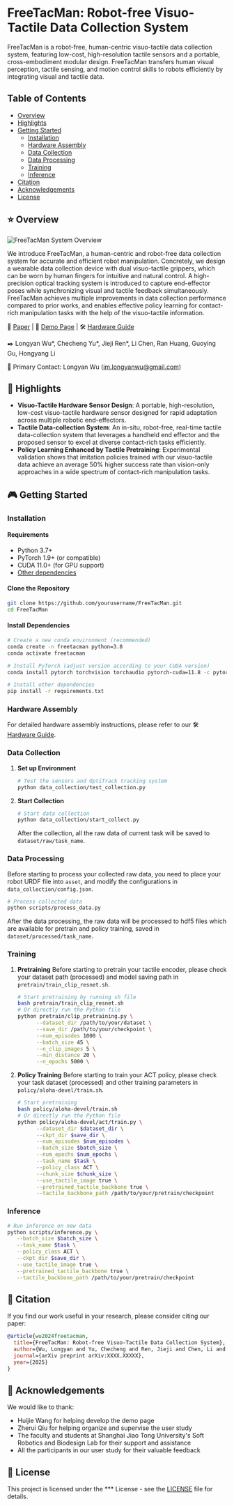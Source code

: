 # FreeTacMan: Robot-free Visuo-Tactile Data Collection System

FreeTacMan is a robot-free, human-centric visuo-tactile
data collection system, featuring low-cost, high-resolution tactile sensors and a portable, cross-embodiment modular design. FreeTacMan transfers human visual perception, tactile sensing, and
motion control skills to robots efficiently by integrating visual and tactile data.

## Table of Contents
- [Overview](#overview)
- [Highlights](#highlights)
- [Getting Started](#getting-started)
  - [Installation](#installation)
  - [Hardware Assembly](#hardware-assembly)
  - [Data Collection](#data-collection)
  - [Data Processing](#data-processing)
  - [Training](#training)
  - [Inference](#inference)
- [Citation](#citation)
- [Acknowledgements](#acknowledgements)
- [License](#license)

## ⭐ Overview

![FreeTacMan System Overview](figure/FreeTacMan_teaser.png)

We introduce FreeTacMan, a human-centric and robot-free data collection system for accurate and efficient robot manipulation. Concretely, we design a wearable data collection device with dual visuo-tactile grippers, which can be worn by human fingers for intuitive and natural control. A high-precision optical tracking system is introduced to capture end-effector poses while synchronizing visual and tactile feedback simultaneously. FreeTacMan achieves multiple improvements in data collection performance compared to prior works, and enables effective policy learning for contact-rich manipulation tasks with the help of the visuo-tactile information. 

📄 [Paper](https://arxiv.org/abs/XXXX.XXXXX) | 🚀 [Demo Page](https://freetacmanblog.github.io/) | 🛠️ [Hardware Guide](https://docs.google.com/document/d/1Hhi2stn_goXUHdYi7461w10AJbzQDC0fdYaSxMdMVXM/edit?addon_store&tab=t.0#heading=h.rl14j3i7oz0t)

✒️ Longyan Wu*, Checheng Yu*, Jieji Ren*, Li Chen, Ran Huang, Guoying Gu, Hongyang Li

📧 Primary Contact: Longyan Wu (im.longyanwu@gmail.com)

## 🦾 Highlights
- **Visuo-Tactile Hardware Sensor Design**: A portable, high-resolution, low-cost visuo-tactile hardware sensor designed for rapid adaptation across multiple robotic end-effectors. 
- **Tactile Data-collection System**: An in-situ, robot-free, real-time tactile data-collection system that leverages a handheld end effector and the proposed sensor to excel at diverse contact-rich tasks efficiently.
- **Policy Learning Enhanced by Tactile Pretraining**: Experimental validation shows that imitation policies trained with our visuo-tactile data achieve an average 50% higher success rate than vision-only approaches in a wide spectrum of contact-rich manipulation tasks.

<!-- ## 🎥 Demo

### User Study

 Fragile Cup | USB Plug | Texture Classification | Stamp Press | Calligraphy | Potato Chip | Tissue | Toothpaste |
|:-----------:|:--------:|:---------------------:|:-----------:|:-----------:|:-----------:|:------:|:----------:|
| <video src="video/user_study/FragileCupManipulation.mp4" width="200" controls></video> | <video src="video/user_study/USBPlugging.mp4" width="200" controls></video> | <video src="video/user_study/TextureClassification.mov" width="200" controls></video> | <video src="video/user_study/StampPressing.mp4" width="200" controls></video> | <video src="video/user_study/CalligraphyWriting.mov" width="200" controls></video> | <video src="video/user_study/PotatoChipGrasping.mp4" width="200" controls></video> | <video src="video/user_study/TissueGrasping.mp4" width="200" controls></video> | <video src="video/user_study/ToothpasteExtrusion.mp4" width="200" controls></video> |

### Policy Rollouts
(TODO: add video)

| Fragile Cup | USB Plug | Texture Classification | Stamp Press | Calligraphy |
|:-----------:|:--------:|:---------------------:|:-----------:|:-----------:|
| <video src="video/policy_rollouts/FragileCupManipulation.mov" width="200" controls></video> | <video src="video/policy_rollouts/USBPlugging.mov" width="200" controls></video> | <video src="video/policy_rollouts/TextureClassification.mp4" width="200" controls></video> | <video src="video/policy_rollouts/StampPressing.mov" width="200" controls></video> | <video src="video/policy_rollouts/CalligraphyWriting.mp4" width="200" controls></video> | -->

<!-- ## 🚀 FreeTacMan's Performance

### User Study
![Perfoemance of User Study](figure/userstudy.png)
*Figure 1: User study results comparing FreeTacMan with ALOHA and UMI across different metrics. FreeTacMan demonstrates superior performance in completion rate, collection efficiency, and CPUT score per task, while also excelling in user experience evaluation including control accuracy, ease of collection procedure, and stability.*

### Policy Rollouts
| Method | Fragile Cup | USB Plug | Texture Cls. | Stamp Press | Calligraphy | **Avg.** |
|:-------|:-----------:|:--------:|:------------:|:-----------:|:-----------:|:--------:|
| ACT (Vision-only) | 35 | 0 | 20 | 20 | 30 | **21** |
| Ours (+ Tactile w/o Pretraining) | 75 | 10 | 70 | 55 | 65 | **55** |
| Ours (+ Pretraining) | **80** | **20** | **90** | **85** | **80** | **71** |

*Table 3: Policy success rates (%) across contact-rich tasks. The visuo-tactile information, together with the pretraining strategy, greatly helps imitation learning for the contact-rich tasks.* -->

## 🎮 Getting Started

### Installation

#### Requirements

- Python 3.7+
- PyTorch 1.9+ (or compatible)
- CUDA 11.0+ (for GPU support)
- [Other dependencies](requirement.txt)

#### Clone the Repository

```bash
git clone https://github.com/yourusername/FreeTacMan.git
cd FreeTacMan
```

#### Install Dependencies

```bash
# Create a new conda environment (recommended)
conda create -n freetacman python=3.8
conda activate freetacman

# Install PyTorch (adjust version according to your CUDA version)
conda install pytorch torchvision torchaudio pytorch-cuda=11.8 -c pytorch -c nvidia

# Install other dependencies
pip install -r requirements.txt
```

### Hardware Assembly

For detailed hardware assembly instructions, please refer to our 🛠️ [Hardware Guide](https://docs.google.com/document/d/1Hhi2stn_goXUHdYi7461w10AJbzQDC0fdYaSxMdMVXM/edit?addon_store&tab=t.0#heading=h.rl14j3i7oz0t).

<!-- ```bash
# Download 3D models
cd hardware/3d_models

# Print the parts using your 3D printer
``` -->

### Data Collection
1. **Set up Environment**
   ```bash
   # Test the sensors and OptiTrack tracking system
   python data_collection/test_collection.py
   ```

2. **Start Collection**
   ```bash
   # Start data collection
   python data_collection/start_collect.py
   ```
   After the collection, all the raw data of current task will be saved to ```dataset/raw/task_name```.

### Data Processing
Before starting to process your collected raw data, you need to place your robot URDF file into ```asset```, and modify the configurations in ```data_collection/config.json```.
```bash
# Process collected data
python scripts/process_data.py
```
After the data processing, the raw data will be processed to hdf5 files which are available for pretrain and policy training, saved in ```dataset/processed/task_name```. 


### Training
1. **Pretraining**
   Before starting to pretrain your tactile encoder, please check your dataset path (processed) and model saving path in ```pretrain/train_clip_resnet.sh```.
   ```bash
   # Start pretraining by running sh file
   bash pretrain/train_clip_resnet.sh
   # Or directly run the Python file
   python pretrain/clip_pretraining.py \
         --dataset_dir /path/to/your/dataset \
         --save_dir /path/to/your/checkpoint \
         --num_episodes 1000 \
         --batch_size 45 \
         --n_clip_images 5 \
         --min_distance 20 \
         --n_epochs 5000 \
   ```
3. **Policy Training**
   Before starting to train your ACT policy, please check your task dataset (processed) and other training parameters in ```policy/aloha-devel/train.sh```.
   
   ```bash
   # Start pretraining
   bash policy/aloha-devel/train.sh
   # Or directly run the Python file
   python policy/aloha-devel/act/train.py \
         --dataset_dir $dataset_dir \
         --ckpt_dir $save_dir \
         --num_episodes $num_episodes \
         --batch_size $batch_size \
         --num_epochs $num_epochs \
         --task_name $task \
         --policy_class ACT \
         --chunk_size $chunk_size \
         --use_tactile_image true \
         --pretrained_tactile_backbone true \
         --tactile_backbone_path /path/to/your/pretrain/checkpoint

   ```

### Inference
   ```bash
   # Run inference on new data
   python scripts/inference.py \
      --batch_size $batch_size \
      --task_name $task \
      --policy_class ACT \
      --ckpt_dir $save_dir \
      --use_tactile_image true \
      --pretrained_tactile_backbone true \
      --tactile_backbone_path /path/to/your/pretrain/checkpoint

   ```

## 📝 Citation

If you find our work useful in your research, please consider citing our paper:

```bibtex
@article{wu2024freetacman,
  title={FreeTacMan: Robot-free Visuo-Tactile Data Collection System},
  author={Wu, Longyan and Yu, Checheng and Ren, Jieji and Chen, Li and Huang, Ran and Gu, Guoying and Li, Hongyang},
  journal={arXiv preprint arXiv:XXXX.XXXXX},
  year={2025}
}
```

## 🙏 Acknowledgements

We would like to thank:
- Huijie Wang for helping develop the demo page
- Zherui Qiu for helping organize and supervise the user study
- The faculty and students at Shanghai Jiao Tong University's Soft Robotics and Biodesign Lab for their support and assistance
- All the participants in our user study for their valuable feedback

## 📄 License

This project is licensed under the *** License - see the [LICENSE](LICENSE) file for details.
